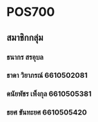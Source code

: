 # POS700

## สมาชิกกลุ่ม
### ธนากร สรอุบล 
### ธาดา วิยาภรณ์ 6610502081
### ดนัยพัชร เพ็งกุล 6610505381
### ธยศ ขันทะยศ 6610505420

